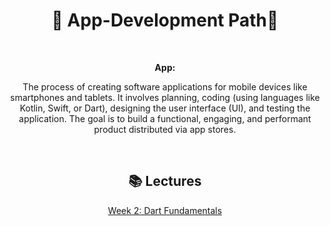 <div align="center">
  
# 📱 App-Development Path🚀

<br>

**App:**
 
The process of creating software applications for mobile devices like smartphones and tablets.
It involves planning, coding (using languages like Kotlin, Swift, or Dart), designing the user interface (UI), and testing the application.
The goal is to build a functional, engaging, and performant product distributed via app stores.


<br>


## 📚 Lectures


[Week 2: Dart Fundamentals](../Lectures/App_01.md)




</div>
